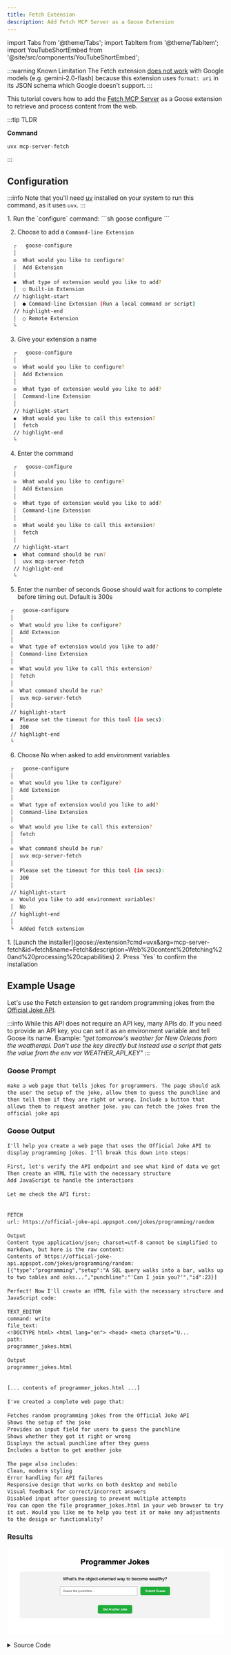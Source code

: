 ```yaml
---
title: Fetch Extension
description: Add Fetch MCP Server as a Goose Extension
---
```


import Tabs from '@theme/Tabs';
import TabItem from '@theme/TabItem';
import YouTubeShortEmbed from '@site/src/components/YouTubeShortEmbed';

<YouTubeShortEmbed videoUrl="https://www.youtube.com/embed/_WMm4kDYMog" />

:::warning Known Limitation
The Fetch extension [does not work](https://github.com/block/goose/issues/1184) with Google models (e.g. gemini-2.0-flash) because this extension uses `format: uri` in its JSON schema which Google doesn't support.
:::

This tutorial covers how to add the [Fetch MCP Server](https://github.com/modelcontextprotocol/servers/tree/main/src/fetch) as a Goose extension to retrieve and process content from the web.


:::tip TLDR

**Command**
```sh
uvx mcp-server-fetch
```
:::


## Configuration

:::info
Note that you'll need [uv](https://docs.astral.sh/uv/#installation) installed on your system to run this command, as it uses `uvx`.
:::

<Tabs groupId="interface">
  <TabItem value="cli" label="Goose CLI" default>
  1. Run the `configure` command:
  ```sh
  goose configure
  ```

  2. Choose to add a `Command-line Extension`
  ```sh
    ┌   goose-configure 
    │
    ◇  What would you like to configure?
    │  Add Extension 
    │
    ◆  What type of extension would you like to add?
    │  ○ Built-in Extension 
    // highlight-start    
    │  ● Command-line Extension (Run a local command or script)
    // highlight-end    
    │  ○ Remote Extension 
    └ 
  ```

  3. Give your extension a name
  ```sh
    ┌   goose-configure 
    │
    ◇  What would you like to configure?
    │  Add Extension 
    │
    ◇  What type of extension would you like to add?
    │  Command-line Extension 
    │
    // highlight-start
    ◆  What would you like to call this extension?
    │  fetch
    // highlight-end
    └ 
  ```

  4. Enter the command
  ```sh
    ┌   goose-configure 
    │
    ◇  What would you like to configure?
    │  Add Extension 
    │
    ◇  What type of extension would you like to add?
    │  Command-line Extension 
    │
    ◇  What would you like to call this extension?
    │  fetch
    │
    // highlight-start
    ◆  What command should be run?
    │  uvx mcp-server-fetch
    // highlight-end
    └ 
  ``` 

  5. Enter the number of seconds Goose should wait for actions to complete before timing out. Default is 300s
   ```sh
    ┌   goose-configure 
    │
    ◇  What would you like to configure?
    │  Add Extension 
    │
    ◇  What type of extension would you like to add?
    │  Command-line Extension 
    │
    ◇  What would you like to call this extension?
    │  fetch
    │
    ◇  What command should be run?
    │  uvx mcp-server-fetch
    │
    // highlight-start
    ◆  Please set the timeout for this tool (in secs):
    │  300
    // highlight-end
    └ 
  ```  

  6. Choose No when asked to add environment variables

   ```sh
    ┌   goose-configure 
    │
    ◇  What would you like to configure?
    │  Add Extension 
    │
    ◇  What type of extension would you like to add?
    │  Command-line Extension 
    │
    ◇  What would you like to call this extension?
    │  fetch
    │
    ◇  What command should be run?
    │  uvx mcp-server-fetch
    │
    ◇  Please set the timeout for this tool (in secs):
    │  300
    │    
    // highlight-start
    ◇  Would you like to add environment variables?
    │  No 
    // highlight-end
    │
    └  Added fetch extension 
  ```  

  </TabItem>
  <TabItem value="ui" label="Goose Desktop">
  1. [Launch the installer](goose://extension?cmd=uvx&arg=mcp-server-fetch&id=fetch&name=Fetch&description=Web%20content%20fetching%20and%20processing%20capabilities)
  2. Press `Yes` to confirm the installation
  </TabItem>
</Tabs>

## Example Usage

Let's use the Fetch extension to get random programming jokes from the [Official Joke API](https://official-joke-api.appspot.com/random_joke).

:::info
While this API does not require an API key, many APIs do. If you need to provide an API key, you can set it as an environment variable and tell Goose its name. Example: _"get tomorrow's weather for New Orleans from the weatherapi. Don't use the key directly but instead use a script that gets the value from the env var WEATHER_API_KEY"_
:::

### Goose Prompt
```
make a web page that tells jokes for programmers. The page should ask the user the setup of the joke, allow them to guess the punchline and then tell them if they are right or wrong. Include a button that allows them to request another joke. you can fetch the jokes from the official joke api
```

### Goose Output

```
I'll help you create a web page that uses the Official Joke API to display programming jokes. I'll break this down into steps:

First, let's verify the API endpoint and see what kind of data we get
Then create an HTML file with the necessary structure
Add JavaScript to handle the interactions

Let me check the API first:


FETCH
url: https://official-joke-api.appspot.com/jokes/programming/random

Output
Content type application/json; charset=utf-8 cannot be simplified to markdown, but here is the raw content:
Contents of https://official-joke-api.appspot.com/jokes/programming/random:
[{"type":"programming","setup":"A SQL query walks into a bar, walks up to two tables and asks...","punchline":"'Can I join you?'","id":23}]

Perfect! Now I'll create an HTML file with the necessary structure and JavaScript code:

TEXT_EDITOR
command: write
file_text:
<!DOCTYPE html> <html lang="en"> <head> <meta charset="U...
path:
programmer_jokes.html

Output
programmer_jokes.html


[... contents of programmer_jokes.html ...]

I've created a complete web page that:

Fetches random programming jokes from the Official Joke API
Shows the setup of the joke
Provides an input field for users to guess the punchline
Shows whether they got it right or wrong
Displays the actual punchline after they guess
Includes a button to get another joke

The page also includes:
Clean, modern styling
Error handling for API failures
Responsive design that works on both desktop and mobile
Visual feedback for correct/incorrect answers
Disabled input after guessing to prevent multiple attempts
You can open the file programmer_jokes.html in your web browser to try it out. Would you like me to help you test it or make any adjustments to the design or functionality?
```

### Results

![website goose built](../assets/guides/programmer-jokes-fetch-mcp.png)

<details>
<summary>Source Code</summary>

```html title="programmer_jokes.html"

<!DOCTYPE html>
<html lang="en">
<head>
    <meta charset="UTF-8">
    <meta name="viewport" content="width=device-width, initial-scale=1.0">
    <title>Programmer Jokes</title>
    <style>
        body {
            font-family: Arial, sans-serif;
            max-width: 800px;
            margin: 0 auto;
            padding: 20px;
            text-align: center;
        }
        .container {
            background-color: #f5f5f5;
            padding: 20px;
            border-radius: 10px;
            margin-top: 20px;
        }
        .setup {
            font-size: 1.2em;
            margin-bottom: 20px;
        }
        .guess-container {
            margin-bottom: 20px;
        }
        #guessInput {
            padding: 10px;
            width: 300px;
            margin-right: 10px;
        }
        button {
            padding: 10px 20px;
            background-color: #4CAF50;
            color: white;
            border: none;
            border-radius: 5px;
            cursor: pointer;
        }
        button:hover {
            background-color: #45a049;
        }
        .result {
            margin-top: 20px;
            font-weight: bold;
        }
        .correct {
            color: green;
        }
        .incorrect {
            color: red;
        }
        #punchline {
            display: none;
            margin-top: 20px;
            font-style: italic;
        }
    </style>
</head>
<body>
    <h1>Programmer Jokes</h1>
    <div class="container">
        <div id="setup" class="setup">Loading joke...</div>
        <div class="guess-container">
            <input type="text" id="guessInput" placeholder="Guess the punchline...">
            <button onclick="checkGuess()">Submit Guess</button>
        </div>
        <div id="result" class="result"></div>
        <div id="punchline"></div>
        <button onclick="getNewJoke()" style="margin-top: 20px;">Get Another Joke</button>
    </div>

    <script>
        let currentJoke = null;

        async function getNewJoke() {
            try {
                const response = await fetch('https://official-joke-api.appspot.com/jokes/programming/random');
                const jokes = await response.json();
                currentJoke = jokes[0];
                
                document.getElementById('setup').textContent = currentJoke.setup;
                document.getElementById('guessInput').value = '';
                document.getElementById('result').textContent = '';
                document.getElementById('punchline').style.display = 'none';
                document.getElementById('guessInput').disabled = false;
            } catch (error) {
                document.getElementById('setup').textContent = 'Error loading joke. Please try again.';
            }
        }

        function checkGuess() {
            const guess = document.getElementById('guessInput').value.trim().toLowerCase();
            const punchline = currentJoke.punchline.toLowerCase();
            const resultElement = document.getElementById('result');
            const punchlineElement = document.getElementById('punchline');

            if (guess === punchline) {
                resultElement.textContent = 'Correct! You got it! 🎉';
                resultElement.className = 'result correct';
            } else {
                resultElement.textContent = 'Not quite! Here\'s the punchline:';
                resultElement.className = 'result incorrect';
            }

            punchlineElement.textContent = currentJoke.punchline;
            punchlineElement.style.display = 'block';
            document.getElementById('guessInput').disabled = true;
        }

        // Load first joke when page loads
        getNewJoke();
    </script>
</body>
</html>
```

</details>
